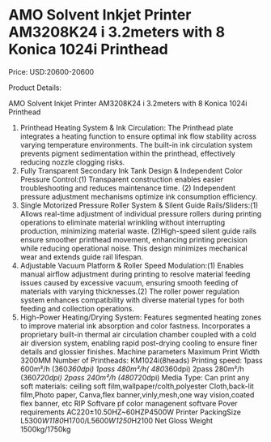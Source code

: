 # AMO Solvent Inkjet Printer AM3208K24 i 3.2meters with 8 Konica 1024i Printhead

Price: USD:20600-20600

Product Details:

AMO Solvent Inkjet Printer AM3208K24 i 3.2meters with 8 Konica 1024i Printhead
1. Printhead Heating System & Ink Circulation: The Printhead plate integrates a heating function to ensure optimal ink flow stability across varying temperature environments. The built-in ink
circulation system prevents pigment sedimentation within the printhead, effectively reducing nozzle clogging risks.
2. Fully Transparent Secondary Ink Tank Design & Independent Color Pressure Control:(1) Transparent construction enables easier troubleshooting and reduces maintenance time. (2) Independent pressure adjustment mechanisms optimize ink consumption efficiency.
3. Single Motorized Pressure Roller System & Silent Guide Rails/Sliders:(1) Allows real-time adjustment of individual pressure rollers during printing operations to eliminate material wrinkling without interrupting production, minimizing material waste. (2)High-speed silent guide rails ensure smoother printhead movement, enhancing printing precision while reducing operational noise. This design minimizes mechanical wear and extends guide rail lifespan.
4. Adjustable Vacuum Platform & Roller Speed Modulation:(1) Enables manual airflow adjustment during printing to resolve material feeding issues caused by excessive vacuum, ensuring smooth feeding of materials with varying thicknesses.(2) The roller power regulation system enhances compatibility with diverse material types for both feeding and collection operations.
5. High-Power Heating/Drying System: Features segmented heating zones to improve material ink absorption and color fastness. Incorporates a proprietary built-in thermal air circulation chamber coupled with a cold air diversion system, enabling rapid post-drying cooling to ensure finer details and glossier finishes.
Machine parameters
Maximum Print Width	3200MM
Number of Printheads: KM1024i(8heads)
Printing speed:
1pass 600m²/h (360*360dpi)
1pass 480m²/h( 480*360dpi)
2pass 280m²/h (360*720dpi)
2pass 240m²/h (480*720dpi)
Media Type:
Can print any soft materials: ceiling soft film,wallpaper/colth,polyester Cloth,back-lit film,Photo paper, Canva,flex banner,vinly,mesh,one way vision,coated flex banner, etc
RIP Softvare pf color managenent softvare
Pover requirements	AC220±10.50HZ~60HZP4500W
Printer PackingSize	L5300*W1180*H1700/L5600*W1250*H2100
Net Gloss Weight
1500kg/1750kg
